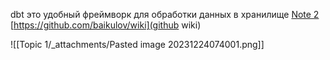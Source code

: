 dbt  это удобный фреймворк для обработки данных в хранилище [Note 2](Note%202.md)
[https://github.com/baikulov/wiki](github wiki)

![[Topic 1/_attachments/Pasted image 20231224074001.png]]